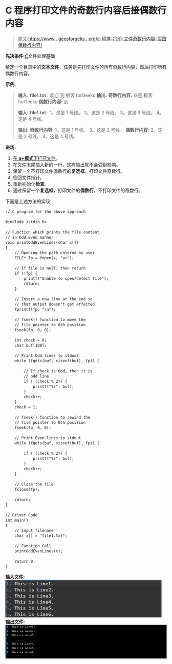 # C 程序打印文件的奇数行内容后接偶数行内容

> 原文:[https://www . geesforgeks . org/c-程序-打印-文件奇数行内容-后跟偶数行内容/](https://www.geeksforgeeks.org/c-program-to-print-odd-line-contents-of-a-file-followed-by-even-line-content/)

**先决条件:**[C](https://www.geeksforgeeks.org/basics-file-handling-c/)文件处理基础

给定一个目录中的**文本文件**，任务是先打印文件的所有奇数行内容，然后打印所有偶数行内容。

**示例:**

> **输入:** **file1.txt** :
> 欢迎
> 到
> 极客 forGeeks
> **输出:**
> **奇数行内容:**
> 欢迎
> 极客 forGeeks
> **偶数行内容:**
> 到
> 
> **输入:** **file1.txt** :
> 1。这是 1 号线。
> 2。这是 2 号线。
> 3。这是 3 号线。
> 4。这是 4 号线。
> 
> **输出:**
> **奇数行内容:**
> 1。这是 1 号线。
> 3。这是 3 号线。
> **偶数行内容:**
> 2。这是 2 号线。
> 4。这是 4 号线。

**进场:**

1.  [在 **a+模式**下打开文件](https://www.geeksforgeeks.org/basics-file-handling-c/)。
2.  在文件末尾插入新的一行，这样输出就不会受到影响。
3.  保留一个不打印文件偶数行的**复选框**，打印文件奇数行。
4.  倒回文件指针。
5.  重新初始化**检查**。
6.  通过保留一个**复选框**，打印文件的**偶数行**，不打印文件的奇数行。

下面是上述方法的实现:

```
// C program for the above approach

#include <stdio.h>

// Function which prints the file content
// in Odd Even manner
void printOddEvenLines(char x[])
{
    // Opening the path entered by user
    FILE* fp = fopen(x, "a+");

    // If file is null, then return
    if (!fp) {
        printf("Unable to open/detect file");
        return;
    }

    // Insert a new line at the end so
    // that output doesn't get effected
    fprintf(fp, "\n");

    // fseek() function to move the
    // file pointer to 0th position
    fseek(fp, 0, 0);

    int check = 0;
    char buf[100];

    // Print Odd lines to stdout
    while (fgets(buf, sizeof(buf), fp)) {

        // If check is Odd, then it is
        // odd line
        if (!(check % 2)) {
            printf("%s", buf);
        }
        check++;
    }
    check = 1;

    // fseek() function to rewind the
    // file pointer to 0th position
    fseek(fp, 0, 0);

    // Print Even lines to stdout
    while (fgets(buf, sizeof(buf), fp)) {

        if (!(check % 2)) {
            printf("%s", buf);
        }
        check++;
    }

    // Close the file
    fclose(fp);

    return;
}

// Driver Code
int main()
{
    // Input filename
    char x[] = "file1.txt";

    // Function Call
    printOddEvenLines(x);

    return 0;
}
```

**输入文件:**
[![](img/4782eb63dd1549c3050785d8d36a41f5.png)](https://media.geeksforgeeks.org/wp-content/uploads/20200513080853/Screenshot-6381.png) 
**输出文件:**
[![](img/4f056cb83396246e0e002aeb412fc5b7.png)](https://media.geeksforgeeks.org/wp-content/uploads/20200513080907/Screenshot-6391.png)